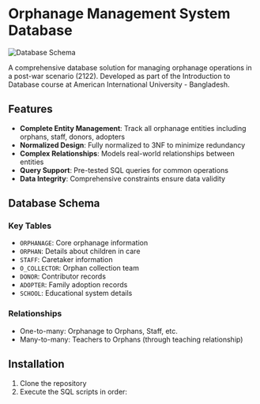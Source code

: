 # Orphanage Management System Database

![Database Schema](path_to_er_diagram_image.png)

A comprehensive database solution for managing orphanage operations in a post-war scenario (2122). Developed as part of the Introduction to Database course at American International University - Bangladesh.

## Features

- **Complete Entity Management**: Track all orphanage entities including orphans, staff, donors, adopters
- **Normalized Design**: Fully normalized to 3NF to minimize redundancy
- **Complex Relationships**: Models real-world relationships between entities
- **Query Support**: Pre-tested SQL queries for common operations
- **Data Integrity**: Comprehensive constraints ensure data validity

## Database Schema

### Key Tables
- `ORPHANAGE`: Core orphanage information
- `ORPHAN`: Details about children in care
- `STAFF`: Caretaker information
- `O_COLLECTOR`: Orphan collection team
- `DONOR`: Contributor records
- `ADOPTER`: Family adoption records
- `SCHOOL`: Educational system details

### Relationships
- One-to-many: Orphanage to Orphans, Staff, etc.
- Many-to-many: Teachers to Orphans (through teaching relationship)

## Installation

1. Clone the repository
2. Execute the SQL scripts in order:
